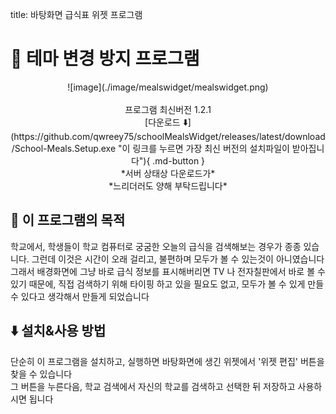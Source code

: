 title: 바탕화면 급식표 위젯 프로그램

# 🌆️ 테마 변경 방지 프로그램

<div width=100% align=center markdown>
![image](./image/mealswidget/mealswidget.png)
<br>
<br>
프로그램 최신버전 1.2.1<br>
[다운로드 ⬇️](https://github.com/qwreey75/schoolMealsWidget/releases/latest/download/School-Meals.Setup.exe "이 링크를 누르면 가장 최신 버전의 설치파일이 받아집니다"){ .md-button }
<br>
*서버 상태상 다운로드가*<br>
*느리더러도 양해 부탁드립니다*
</div>

## 🏁️ 이 프로그램의 목적

학교에서, 학생들이 학교 컴퓨터로 궁굼한 오늘의 급식을 검색해보는 경우가 종종 있습니다. 그런데 이것은 시간이 오래 걸리고, 불편하며 모두가 볼 수 있는것이 아니였습니다
<br>
그래서 배경화면에 그냥 바로 급식 정보를 표시해버리면 TV 나 전자칠판에서 바로 볼 수 있기 때문에, 직접 검색하기 위해 타이핑 하고 있을 필요도 없고, 모두가 볼 수 있게 만들 수 있다고 생각해서 만들게 되었습니다

## ⬇️ 설치&사용 방법

단순히 이 프로그램을 설치하고, 실행하면 바탕화면에 생긴 위젯에서 '위젯 편집' 버튼을 찾을 수 있습니다  
그 버튼을 누른다음, 학교 검색에서 자신의 학교를 검색하고 선택한 뒤 저장하고 사용하시면 됩니다  
